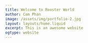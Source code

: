 ```yaml
---
title: Welcome to Rooster World
author: Cam Phan
image: /assets/img/portfolio-2.jpg
layout: layouts/home.liquid
excerpt: This is an awesome website
ogtype: website
---
```


